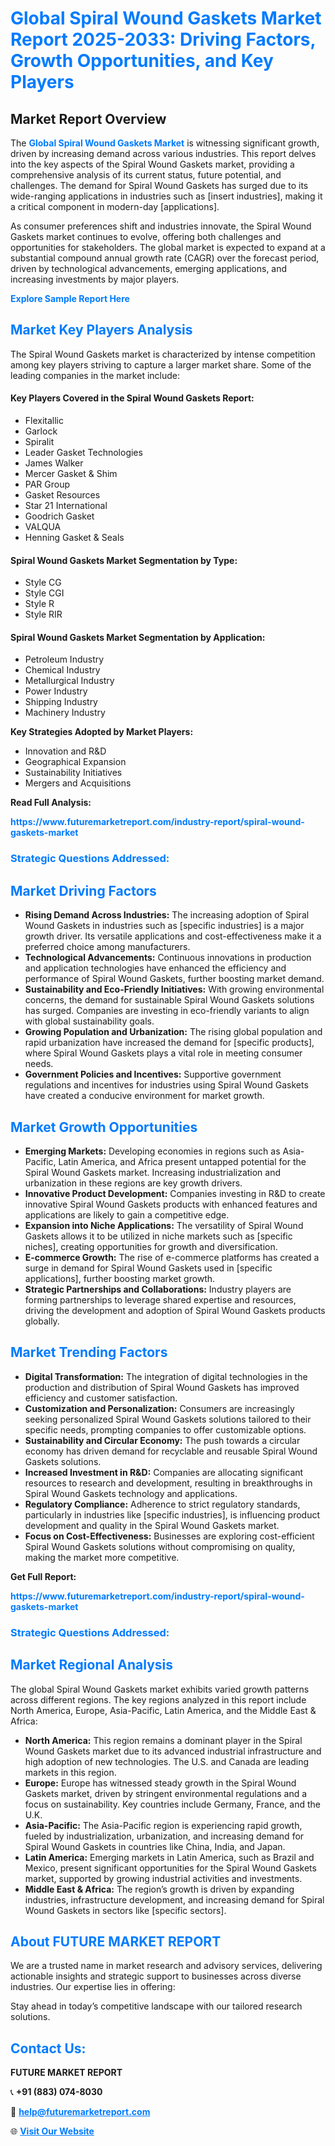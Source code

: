 <h1 style="color: #007BFF;">Global Spiral Wound Gaskets Market Report 2025-2033: Driving Factors, Growth Opportunities, and Key Players</h1>

<section id="overview">
<h2>Market Report Overview</h2>
<p>The <a href="https://www.futuremarketreport.com/industry-report/spiral-wound-gaskets-market" style="color: #007BFF; text-decoration: none;"><strong>Global Spiral Wound Gaskets Market</strong></a> is witnessing significant growth, driven by increasing demand across various industries. This report delves into the key aspects of the Spiral Wound Gaskets market, providing a comprehensive analysis of its current status, future potential, and challenges. The demand for Spiral Wound Gaskets has surged due to its wide-ranging applications in industries such as [insert industries], making it a critical component in modern-day [applications].</p>
<p>As consumer preferences shift and industries innovate, the Spiral Wound Gaskets market continues to evolve, offering both challenges and opportunities for stakeholders. The global market is expected to expand at a substantial compound annual growth rate (CAGR) over the forecast period, driven by technological advancements, emerging applications, and increasing investments by major players.</p>
</section>

<section id="overview">
<p><a href="https://www.futuremarketreport.com/request-sample/reportId=52331" style="color: #007BFF; text-decoration: none;"><strong>Explore Sample Report Here</strong></a></p>
</section>

<section id="key-players">
<h2 style="color: #007BFF;">Market Key Players Analysis</h2>
<p>The Spiral Wound Gaskets market is characterized by intense competition among key players striving to capture a larger market share. Some of the leading companies in the market include:</p>
<h4>Key Players Covered in the Spiral Wound Gaskets Report:</h4>
<ul><li>Flexitallic</li><li>Garlock</li><li>Spiralit</li><li>Leader Gasket Technologies</li><li>James Walker</li><li>Mercer Gasket &amp; Shim</li><li>PAR Group</li><li>Gasket Resources</li><li>Star 21 International</li><li>Goodrich Gasket</li><li>VALQUA</li><li>Henning Gasket &amp; Seals</li></ul>
<h4>Spiral Wound Gaskets Market Segmentation by Type:</h4>
<ul><li>Style CG</li><li>Style CGI</li><li>Style R</li><li>Style RIR</li></ul>

<h4>Spiral Wound Gaskets Market Segmentation by Application:</h4>
<ul><li>Petroleum Industry</li><li>Chemical Industry</li><li>Metallurgical Industry</li><li>Power Industry</li><li>Shipping Industry</li><li>Machinery Industry</li></ul>
<p><strong>Key Strategies Adopted by Market Players:</strong></p>
<ul>
<li>Innovation and R&D</li>
<li>Geographical Expansion</li>
<li>Sustainability Initiatives</li>
<li>Mergers and Acquisitions</li>
</ul>
</section>

<section>
<p><strong>Read Full Analysis: </strong></p><a href="https://www.futuremarketreport.com/industry-report/spiral-wound-gaskets-market" style="color: #007BFF; text-decoration: none;"><strong>https://www.futuremarketreport.com/industry-report/spiral-wound-gaskets-market</strong></a>
<h3 style="color: #007BFF;">Strategic Questions Addressed:</h3>
</section>

<section id="driving-factors">
<h2 style="color: #007BFF;">Market Driving Factors</h2>
<ul>
<li><strong>Rising Demand Across Industries:</strong> The increasing adoption of Spiral Wound Gaskets in industries such as [specific industries] is a major growth driver. Its versatile applications and cost-effectiveness make it a preferred choice among manufacturers.</li>
<li><strong>Technological Advancements:</strong> Continuous innovations in production and application technologies have enhanced the efficiency and performance of Spiral Wound Gaskets, further boosting market demand.</li>
<li><strong>Sustainability and Eco-Friendly Initiatives:</strong> With growing environmental concerns, the demand for sustainable Spiral Wound Gaskets solutions has surged. Companies are investing in eco-friendly variants to align with global sustainability goals.</li>
<li><strong>Growing Population and Urbanization:</strong> The rising global population and rapid urbanization have increased the demand for [specific products], where Spiral Wound Gaskets plays a vital role in meeting consumer needs.</li>
<li><strong>Government Policies and Incentives:</strong> Supportive government regulations and incentives for industries using Spiral Wound Gaskets have created a conducive environment for market growth.</li>
</ul>
</section>

<section id="growth-opportunities">
<h2 style="color: #007BFF;">Market Growth Opportunities</h2>
<ul>
<li><strong>Emerging Markets:</strong> Developing economies in regions such as Asia-Pacific, Latin America, and Africa present untapped potential for the Spiral Wound Gaskets market. Increasing industrialization and urbanization in these regions are key growth drivers.</li>
<li><strong>Innovative Product Development:</strong> Companies investing in R&D to create innovative Spiral Wound Gaskets products with enhanced features and applications are likely to gain a competitive edge.</li>
<li><strong>Expansion into Niche Applications:</strong> The versatility of Spiral Wound Gaskets allows it to be utilized in niche markets such as [specific niches], creating opportunities for growth and diversification.</li>
<li><strong>E-commerce Growth:</strong> The rise of e-commerce platforms has created a surge in demand for Spiral Wound Gaskets used in [specific applications], further boosting market growth.</li>
<li><strong>Strategic Partnerships and Collaborations:</strong> Industry players are forming partnerships to leverage shared expertise and resources, driving the development and adoption of Spiral Wound Gaskets products globally.</li>
</ul>
</section>

<section id="trending-factors">
<h2 style="color: #007BFF;">Market Trending Factors</h2>
<ul>
<li><strong>Digital Transformation:</strong> The integration of digital technologies in the production and distribution of Spiral Wound Gaskets has improved efficiency and customer satisfaction.</li>
<li><strong>Customization and Personalization:</strong> Consumers are increasingly seeking personalized Spiral Wound Gaskets solutions tailored to their specific needs, prompting companies to offer customizable options.</li>
<li><strong>Sustainability and Circular Economy:</strong> The push towards a circular economy has driven demand for recyclable and reusable Spiral Wound Gaskets solutions.</li>
<li><strong>Increased Investment in R&D:</strong> Companies are allocating significant resources to research and development, resulting in breakthroughs in Spiral Wound Gaskets technology and applications.</li>
<li><strong>Regulatory Compliance:</strong> Adherence to strict regulatory standards, particularly in industries like [specific industries], is influencing product development and quality in the Spiral Wound Gaskets market.</li>
<li><strong>Focus on Cost-Effectiveness:</strong> Businesses are exploring cost-efficient Spiral Wound Gaskets solutions without compromising on quality, making the market more competitive.</li>
</ul>
</section>

<section>
<p><strong>Get Full Report: </strong></p><a href="https://www.futuremarketreport.com/industry-report/spiral-wound-gaskets-market" style="color: #007BFF; text-decoration: none;"><strong>https://www.futuremarketreport.com/industry-report/spiral-wound-gaskets-market</strong></a>
<h3 style="color: #007BFF;">Strategic Questions Addressed:</h3>
</section>


<section id="regional-analysis">
<h2 style="color: #007BFF;">Market Regional Analysis</h2>
<p>The global Spiral Wound Gaskets market exhibits varied growth patterns across different regions. The key regions analyzed in this report include North America, Europe, Asia-Pacific, Latin America, and the Middle East & Africa:</p>
<ul>
<li><strong>North America:</strong> This region remains a dominant player in the Spiral Wound Gaskets market due to its advanced industrial infrastructure and high adoption of new technologies. The U.S. and Canada are leading markets in this region.</li>
<li><strong>Europe:</strong> Europe has witnessed steady growth in the Spiral Wound Gaskets market, driven by stringent environmental regulations and a focus on sustainability. Key countries include Germany, France, and the U.K.</li>
<li><strong>Asia-Pacific:</strong> The Asia-Pacific region is experiencing rapid growth, fueled by industrialization, urbanization, and increasing demand for Spiral Wound Gaskets in countries like China, India, and Japan.</li>
<li><strong>Latin America:</strong> Emerging markets in Latin America, such as Brazil and Mexico, present significant opportunities for the Spiral Wound Gaskets market, supported by growing industrial activities and investments.</li>
<li><strong>Middle East & Africa:</strong> The region’s growth is driven by expanding industries, infrastructure development, and increasing demand for Spiral Wound Gaskets in sectors like [specific sectors].</li>
</ul>
</section>

<footer>
<h2 style="color: #007BFF;">About FUTURE MARKET REPORT</h2>
<p>We are a trusted name in market research and advisory services, delivering actionable insights and strategic support to businesses across diverse industries. Our expertise lies in offering:</p>

<p>Stay ahead in today’s competitive landscape with our tailored research solutions.</p>

<h2 style="color: #007BFF;">Contact Us:</h2>
<p><strong>FUTURE MARKET REPORT</strong></p>
<p>📞 <strong>+91 (883) 074-8030</strong></p>
<p>📧 <strong><a href="mailto:help@futuremarketreport.com" style="color: #007BFF;">help@futuremarketreport.com</a></strong></p>
<p>🌐 <strong><a href="https://www.futuremarketreport.com/" style="color: #007BFF;">Visit Our Website</a></strong></p>
</footer>